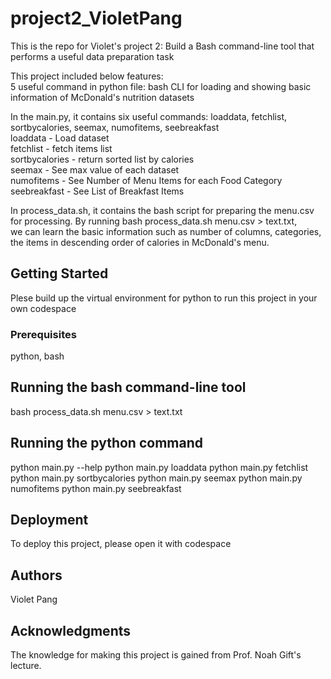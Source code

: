 # project2_VioletPang

This is the repo for Violet's project 2: Build a Bash command-line tool that performs a useful data preparation task 

This project included below features: <br>
5 useful command in python file: 
bash CLI for loading and showing basic information of McDonald's nutrition datasets

In the main.py, it contains six useful commands: loaddata, fetchlist, sortbycalories, seemax, numofitems, seebreakfast <br>
loaddata - Load dataset <br>
fetchlist - fetch items list <br>
sortbycalories - return sorted list by calories<br>
seemax - See max value of each dataset <br>
numofitems - See Number of Menu Items for each Food Category <br>
seebreakfast - See List of Breakfast Items <br>

In process_data.sh, it contains the bash script for preparing the menu.csv for processing. By running bash process_data.sh menu.csv > text.txt, <br>
we can learn the basic information such as number of columns, categories, the items in descending order of calories in McDonald's menu. 

## Getting Started

Plese build up the virtual environment for python to run this project in your own codespace 

### Prerequisites
python, bash


## Running the bash command-line tool
bash process_data.sh menu.csv > text.txt

## Running the python command
python main.py --help
python main.py loaddata
python main.py fetchlist
python main.py sortbycalories
python main.py seemax
python main.py numofitems
python main.py seebreakfast



## Deployment
To deploy this project, please open it with codespace 

## Authors
Violet Pang


## Acknowledgments
The knowledge for making this project is gained from Prof. Noah Gift's lecture.
